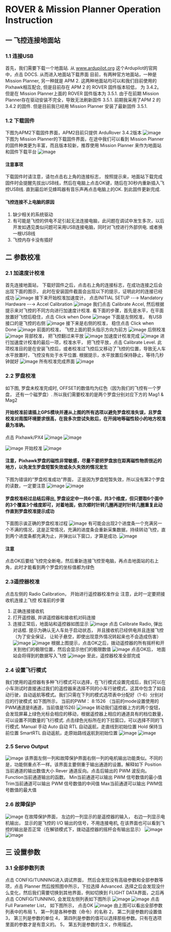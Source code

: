 # ROVER & Mission Planner Operation Instruction

## 一 飞控连接地面站
### 1.1 连接USB
首先，我们需要下载一个地面站. 从 www.ardupilot.org 这个Ardupilot的官网中，点击 DOCS. 从而进入地面站下载界面
目前，有两种官方地面站，一种是 Mission Planner, 另一种就是 APM 2. 这两种地面站均可以和我们目前使用的 Pixhawk相互配合, 但是目前存在 APM 2 的 ROVER 固件版本较低， 为 3.4.2。 但是在 Mission Planner上面的 ROVER 固件版本为 3.5.1. 由于在前期 Mission Planner存在驱动安装不完全，导致无法刷新固件 3.5.1. 前期我采用了APM 2 的 3.4.2 的固件. 但是目前我已经用 Mission Planner 安装了最新固件 3.5.1.

### 1.2 下载固件
下图为APM2下载固件界面，APM2目前只提供 ArduRover 3.4.2版本
![image](https://github.com/wzezhong/Rover/blob/master/images/%E5%9B%BA%E4%BB%B6%E5%AE%89%E8%A3%85.JPG)
下图为 Mission Planner的下载固件界面，在途中我们可以看到 Mission Planner的固件种类更为丰富，而且版本较新，推荐使用 Mission Planner 来作为地面站和固件下载平台
![image](https://github.com/wzezhong/Rover/blob/master/images/MP.JPG)

#### 注意事项
下载固件时请注意，请勿点击右上角的连接标志， 按照提示来，地面站下载完成固件时会提醒先拔出USB线，然后在电脑上点击OK键，随后在30秒内重新插入飞控USB线. 直到最后听见蜂鸣器有音乐声再点击电脑上的OK. 到此固件更新完成.

#### 飞控连接不上电脑的原因
1. 缺少相关的系统驱动
2. 有可能是飞控的供电不足引起无法连接电脑，此问题在调试中发生多次，以后开发如遇见类似问题可采用USB连接电脑，同时对飞控进行外部供电. 或者换一根USB线
3. 飞控内存卡没有插好

## 二 参数校准
### 2.1 加速度计校准
首先连接地面站， 下载好固件之后，点击右上角的连接标志，在成功连接之后会出现下面的图示， 此时在安装固件截面会出现以下的提示，证明此时的连接已经成功
![image](https://github.com/wzezhong/Rover/blob/master/images/%E8%BF%9E%E6%8E%A5%E6%8F%90%E7%A4%BA.JPG)
接下来开始校准加速度计， 点击INITIAL SETUP --→ Mandatory Hardware --→ Accel Calibration
![image](https://github.com/wzezhong/Rover/blob/master/images/%E5%8A%A0%E9%80%9F%E5%BA%A6%E8%AE%A1%E6%A0%A1%E5%87%86%E7%95%8C%E9%9D%A2.JPG)
我们点击 Calibrate Accel, 然后根据提示来对飞控的不同方向进行加速度计校准. 看下面的步骤，首先是水平，在平面放置好飞控后稳住，点击 Click when Done
![image](https://github.com/wzezhong/Rover/blob/master/images/%E5%8A%A0%E9%80%9F%E5%BA%A6%E8%AE%A1%E6%B0%B4%E5%B9%B3%E6%A0%A1%E5%87%86.JPG)
下面是左侧校准， 有USB接口的是飞控的右侧
![image](https://github.com/wzezhong/Rover/blob/master/images/%E5%8A%A0%E9%80%9F%E5%BA%A6%E8%AE%A1%E5%B7%A6%E4%BE%A7%E6%A0%A1%E5%87%86.JPG)
接下来是右侧的校准， 稳住点击 Click when Done
![image](https://github.com/wzezhong/Rover/blob/master/images/%E5%8A%A0%E9%80%9F%E5%BA%A6%E8%AE%A1%E5%8F%B3%E4%BE%A7%E6%A0%A1%E5%87%86.JPG)
前面的校准， 飞控上面的箭头指示方向为前方
![image](https://github.com/wzezhong/Rover/blob/master/images/%E5%8A%A0%E9%80%9F%E5%BA%A6%E8%AE%A1%E5%90%91%E5%89%8D%E6%A0%A1%E5%87%86.JPG)
后侧校准
![image](https://github.com/wzezhong/Rover/blob/master/images/%E5%8A%A0%E9%80%9F%E5%BA%A6%E8%AE%A1%E5%90%91%E5%90%8E%E6%A0%A1%E5%87%86.JPG)
背部校准， 把飞控翻过来平放
![image](https://github.com/wzezhong/Rover/blob/master/images/%E5%8A%A0%E9%80%9F%E5%BA%A6%E8%AE%A1%E8%83%8C%E9%9D%A2%E6%A0%A1%E5%87%86.JPG)
加速度计校准完成
![image](https://github.com/wzezhong/Rover/blob/master/images/%E5%8A%A0%E9%80%9F%E5%BA%A6%E8%AE%A1%E6%A0%A1%E5%87%86%E5%AE%8C%E6%88%90.JPG)
进行加速度计校准的最后一项，校准水平， 把飞控平放，点击 Calibrate Level. 此项校准目的是在安装飞控后，或者校准过飞控后又移动了飞控的位置，导致无人车水平放置时，飞控没有处于水平位置. 根据提示，水平放置后保持静止，等待几秒钟就好
![image](https://github.com/wzezhong/Rover/blob/master/images/%E6%A0%A1%E5%87%86%E6%B0%B4%E5%B9%B3.JPG)
所有校准完成界面
![image](https://github.com/wzezhong/Rover/blob/master/images/%E6%B0%B4%E5%B9%B3%E6%A0%A1%E5%87%86%E5%AE%8C%E6%88%90.JPG)

### 2.2 罗盘校准
如下图, 罗盘未校准完成时, OFFSET的数值均为红色（因为我们的飞控有一个罗盘， 还有一个磁罗盘）. 所以我们需要校准的是两个罗盘分别对应下方的 Mag1 & Mag2
#### 开始校准前请插上GPS模块并遵从上图的所有选项以避免罗盘校准失误，且罗盘校准对周围环境要求很高，在我多次尝试失败后，在开阔地等磁性较小的地方校准最为准确。
点击 Pixhawk/PX4
![image](https://github.com/wzezhong/Rover/blob/master/images/%E7%82%B9%E5%87%BB%E6%A0%A1%E5%87%86%E7%BD%97%E7%9B%98.JPG)
![image](https://github.com/wzezhong/Rover/blob/master/images/%E7%BD%97%E7%9B%98%E6%A0%A1%E5%87%86%E6%A1%86.JPG)

![image](https://github.com/wzezhong/Rover/blob/master/images/%E7%BD%97%E7%9B%98%E6%A0%A1%E5%87%86%E7%95%8C%E9%9D%A2%E6%B3%A8%E6%84%8F%E4%BA%8B%E9%A1%B9.JPG)
开始校准
![image](https://github.com/wzezhong/Rover/blob/master/images/%E7%BD%97%E7%9B%98%E6%A0%A1%E5%87%86%E5%BC%80%E5%A7%8B.JPG)
#### 注意，Pixhawk罗盘的磁性非常敏感，尽量不要把罗盘放在距离磁性物质很近的地方，以免发生罗盘短暂失效或永久失效的情况发生
下图为错误的“罗盘校准成功”界面， 正是因为罗盘短暂失效，所以没有第2个罗盘的读数，一定要注意
![image](https://github.com/wzezhong/Rover/blob/master/images/%E7%BD%97%E7%9B%98%E6%A0%A1%E5%87%86%E6%88%90%E5%8A%9F.JPG)
![image](https://github.com/wzezhong/Rover/blob/master/images/%E7%BD%97%E7%9B%98%E6%A0%A1%E5%87%86%E6%88%90%E5%8A%9F2.JPG)
#### 罗盘校准经过总结后得出, 罗盘设定中一共6个面，共3个维度，但只要取6个面中的3个覆盖3个维度即可，对着地面，依次顺时针转几圈再逆时针转几圈重复此动作直到罗盘校准提示成功
下面图示诶正确的罗盘校准过程
![image](https://github.com/wzezhong/Rover/blob/master/images/%E7%BD%97%E7%9B%98%E6%A0%A1%E5%87%86%E8%BF%87%E7%A8%8B%E6%9B%B4%E6%96%B0.JPG)
有可能会出现2个进度条一个充满另一个不满的情况，这是正常情况，充满的进度条会重新采集数据，持续转动飞控，直到两个进度条都充满为止，并弹出以下窗口，才算是成功.
![image](https://github.com/wzezhong/Rover/blob/master/images/%E7%BD%97%E7%9B%98%E7%9C%9F%E6%AD%A3%E6%A0%A1%E5%87%86%E6%88%90%E5%8A%9F.JPG)
#### 注意
点击OK后要给飞控完全断电，然后重新连接飞控至电脑，再点击地面站的右上角，此时才能看到两个罗盘的坐标值都为绿色

### 2.3遥控器校准
点击左侧的 Radio Calibration， 开始进行遥控器校准作业 注意，此时一定要把接收机连接上飞控
校准前的步骤
1. 正确连接接收机
2. 打开遥控器, 并讲遥控器和接收机对码连接
3. 连接正常后，地面站和遥控器如图显示
![image](https://github.com/wzezhong/Rover/blob/master/images/%E9%81%A5%E6%8E%A7%E6%A0%A1%E5%87%86%E7%95%8C%E9%9D%A2.JPG)
点击 Calibrate Radio, 弹出对话框. 提示为确认无人车处于启动状态， 并且接收机已经供电并且连接飞控（为了安全保证， 让轮子悬空，即使出现意外情况转起来也不会造成伤害）
![image](https://github.com/wzezhong/Rover/blob/master/images/%E9%81%A5%E6%8E%A7%E6%A0%A1%E5%87%86%E5%AF%B9%E8%AF%9D%E6%A1%86.JPG)
![image](https://github.com/wzezhong/Rover/blob/master/images/%E9%81%A5%E6%8E%A7%E6%A0%A1%E5%87%86%E5%AF%B9%E8%AF%9D%E6%A1%862.JPG)
根据上图提示，点击OK之后，拨动遥控器的所有摇杆和开关到他们的极限位置，然后会显示他们的极限数值
![image](https://github.com/wzezhong/Rover/blob/master/images/%E9%81%A5%E6%8E%A7%E5%99%A8%E6%A0%A1%E5%87%86%E5%AE%8C%E6%88%90.JPG)
点击OK后， 地面站会将得到的数据写入飞控
![image](https://github.com/wzezhong/Rover/blob/master/images/%E9%81%A5%E6%8E%A7%E5%99%A8%E6%A0%A1%E5%87%86%E5%AE%8C%E6%88%902.JPG)
至此，遥控器校准全部完成

### 2.4 设置飞行模式
我们使用的遥控器有多种飞行模式可以选择，在飞行模式设置完成后，我们可以在小车测试时直接通过我们的遥控器来选择不同的小车行驶模式，这其中包含了如自动行驶，自动返航等模式。我们只需在下列的模式选项表中分配好（1-6）分别对应的行驶模式
如下图所示， 当前的PWM： 8:1526 （当前的mode设置使用的PWM通道是8通道，当前值是1526)
![image](https://github.com/wzezhong/Rover/blob/master/images/%E9%A3%9E%E8%A1%8C%E6%A8%A1%E5%BC%8F%E8%AE%BE%E7%BD%AE1.JPG)
转动我们遥控器上方的两个旋钮，会发现屏幕上绿色光标会相应的移动，根据遥控器上相应的通道具有的档位数量，可以设置不同数量的飞行模式. 点击绿色光标所在的下拉窗口，可以选择不同的飞行模式.
Manual 手动
Auto 自动
RTL 自动返航，走直线到初始位置
Hold 保持当前位置
SmartRTL 自动返航，走原始路线返航到初始位置
![image](https://github.com/wzezhong/Rover/blob/master/images/%E9%A3%9E%E8%A1%8C%E6%A8%A1%E5%BC%8F%E8%AE%BE%E7%BD%AE2.JPG)
![image](https://github.com/wzezhong/Rover/blob/master/images/%E9%A3%9E%E8%A1%8C%E6%A8%A1%E5%BC%8F%E8%AE%BE%E7%BD%AE%E5%AE%8C%E6%88%90.JPG)

### 2.5 Servo Output
![image](https://github.com/wzezhong/Rover/blob/master/images/Servo%20Output.JPG)
该界面左侧一列和故障保护界面右侧一列的电机输出功能类似。不同的是，功能侧重点不一样。该界面主要侧重于输出通道的设置。解释如下
Position当前通道的输出数值大小
Rever 通道反向。点击后输出的 PWM 波反向。
Function当前通道输出的函数。
Min当前通道可以输出 PWM 信号数值的最小值
Trim当前通道可以输出 PWM 信号数值的中间值
Max当前通道可以输出 PWM信号数值的最大值

### 2.6 故障保护
![image](https://github.com/wzezhong/Rover/blob/master/images/%E6%95%85%E9%9A%9C%E4%BF%9D%E6%8A%A4%E8%B0%83%E8%AF%95.JPG)
在故障保护界面， 左边的一列显示的是遥控器的输入， 右边一列显示电机输出， 显示的是飞控的 I/O 输出的信号，不用连接电机, 在该界面也可以看到飞控的输出是否正常（在解锁模式下，拨动遥控器的摇杆会有输出显示）
![image](https://github.com/wzezhong/Rover/blob/master/images/%E6%95%85%E9%9A%9C%E4%BF%9D%E6%8A%A4%E8%B0%83%E8%AF%951%E4%BF%A1%E9%81%93.JPG)
![image](https://github.com/wzezhong/Rover/blob/master/images/%E6%95%85%E9%9A%9C%E4%BF%9D%E6%8A%A4%E8%B0%83%E8%AF%952.JPG)

## 三 设置参数
### 3.1 全部参数列表
点击 CONFIG/TUNNING进入调试界面， 然后会发现没有高级参数和全部参数等项，点击 Planner 然后按照图中所示，下拉选择 Advanced. 选择之后会发现没什么变化，然后我们需要切换到其他界面，例如切换到 FLIGHT DATA界面，之后再点击 CONFIG/TUNNING, 会发现左侧列表如下图所示
![image](https://github.com/wzezhong/Rover/blob/master/images/%E9%85%8D%E7%BD%AE%E8%B0%83%E8%AF%95%E4%B9%8B%E6%89%93%E5%BC%80%E5%85%A8%E9%83%A8%E5%8F%82%E6%95%B0.JPG)
![image](https://github.com/wzezhong/Rover/blob/master/images/%E9%85%8D%E7%BD%AE%E8%B0%83%E8%AF%95%E4%B9%8B%E9%AB%98%E7%BA%A7%E5%8F%82%E6%95%B0.JPG)
点击 Full Parameter List， 如下图所示， 点击OK
![image](https://github.com/wzezhong/Rover/blob/master/images/%E9%85%8D%E7%BD%AE%E8%B0%83%E8%AF%95%E4%B9%8B%E5%85%A8%E9%83%A8%E5%8F%82%E6%95%B0%E8%A1%A8.JPG)
由上图可以看出全部参数列表中的布局
1， 第一列是各种参数（命令）的名称
2， 第二列是参数的设置值
3， 第三列是参数的单位
4， 第四列是参数的值可以选择那些参数。只有在选项里面的参数才是有意义的。
5， 第五列是参数的含义，作用描述。
